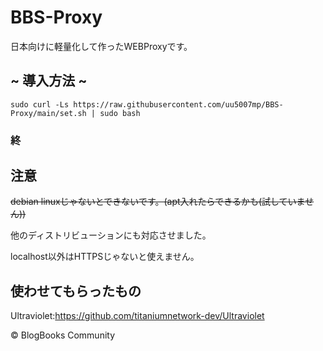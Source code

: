 # BBS-Proxy
日本向けに軽量化して作ったWEBProxyです。
## ~ 導入方法 ~
```sudo curl -Ls https://raw.githubusercontent.com/uu5007mp/BBS-Proxy/main/set.sh | sudo bash```
### 終
## 注意
~~debian linuxじゃないとできないです。(apt入れたらできるかも(試していません))~~

他のディストリビューションにも対応させました。

localhost以外はHTTPSじゃないと使えません。
## 使わせてもらったもの
Ultraviolet:https://github.com/titaniumnetwork-dev/Ultraviolet

© BlogBooks Community
